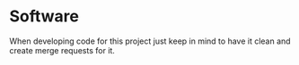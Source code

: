 # Software

When developing code for this project just keep in mind to have it clean and create merge
requests for it.

